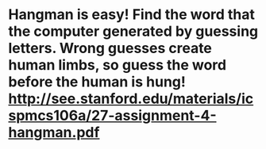 Hangman is easy! Find the word that the computer generated by guessing letters. Wrong guesses create human limbs, so guess the word before the human is hung!
http://see.stanford.edu/materials/icspmcs106a/27-assignment-4-hangman.pdf
========
